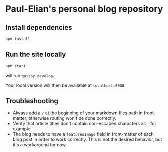 # Paul-Elian's personal blog repository

## Install dependencies

~~~bash
npm install
~~~

## Run the site locally

~~~bash
npm start
~~~

will run `gatsby develop`.

Your local version will then be available at `localhost:8000`.

## Troubleshooting

- Always add a `/` at the beginning of your markdown files path in front-matter, otherwise routing won't be done
  correctly.
- Verify that article titles don't contain non-escaped characters as `'` for example.
- The blog needs to have a `featuredImage` field in front-matter of each blog post in order to work correctly. This is
  not the desired behavior, but it's a workaround for now.
